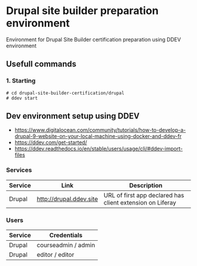 # Drupal site builder preparation environment
Environment for Drupal Site Builder certification preparation using DDEV environment

## Usefull commands
### 1. Starting
```
# cd drupal-site-builder-certification/drupal
# ddev start
```

## Dev environment setup using DDEV
* https://www.digitalocean.com/community/tutorials/how-to-develop-a-drupal-9-website-on-your-local-machine-using-docker-and-ddev-fr
* https://ddev.com/get-started/
* https://ddev.readthedocs.io/en/stable/users/usage/cli/#ddev-import-files

### Services

| Service             | Link                        | Description                                              
| --------            | -------                     | -------                                                   
| Drupal              | http://drupal.ddev.site     | URL of first app declared has client extension on Liferay 


### Users

| Service             | Credentials
| --------            | -------  
| Drupal              | courseadmin / admin 
| Drupal              | editor / editor 


